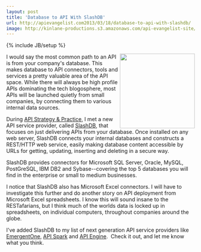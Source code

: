 ```yaml
---
layout: post
title: 'Database to API With SlashDB'
url: http://apievangelist.com2013/03/18/database-to-api-with-slashdb/
image: http://kinlane-productions.s3.amazonaws.com/api-evangelist-site/blog/slashdb-logo.png
---
```

{% include JB/setup %}
<p>
     <a href="http://www.slashdb.com/" target="_blank"><img src="https://s3.amazonaws.com/kinlane-productions/api-service-providers/slashdb/slashdb-logo.png"  width="200" align="right" /></a>
</p>
<p>
     I would say the most common path to an API is from your company's database. This makes database to API connectors, tools and services a pretty valuable area of the API space. While there will always be high profile APIs dominating the tech blogosphere, most APIs will be launched quietly from small companies, by connecting them to various internal data sources.
</p>
<p>
     During <a href="http://www.apistrategyconference.com/" target="_blank">API Strategy &amp; Practice</a>, I met a new API service provider, called <a href="http://www.slashdb.com/" target="_blank">SlashDB</a>, that focuses on just delivering APIs from your database. Once installed on any web server, SlashDB connects your internal databases and constructs a REST/HTTP web service, easily making database content accessible by URLs for getting, updating, inserting and deleting in a secure way.
</p>
<p>
     SlashDB provides connectors for Microsoft SQL Server, Oracle, MySQL, PostGreSQL, IBM DB2 and Sybase--covering the top 5 databases you will find in the enterprise or small to medium businesses.
</p>
<p>
     I notice that SlashDB also has Microsoft Excel connectors. I will have to investigate this further and do another story on API deployment from Microsoft Excel spreadsheets. I know this will sound insane to the RESTafarians, but I think much of the worlds data is locked up in spreadsheets, on individual computers, throughout companies around the globe.
</p>
<p>
     I've added SlashDB to my list of next generation API service providers like <a href="http://www.emergentone.com/" target="_blank">EmergentOne</a>, <a href="http://apispark.com/" target="_blank">API Spark</a> and <a href="https://apiengine.io/" target="_blank">API Engine</a>.  Check it out, and let me know what you think.
</p>
